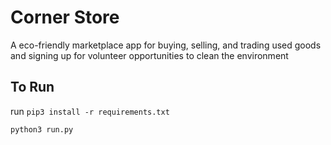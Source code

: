 # Corner Store

A eco-friendly marketplace app for buying, selling, and trading used goods and signing up for volunteer opportunities to clean the environment

## To Run

run `pip3 install -r requirements.txt`

`python3 run.py`

